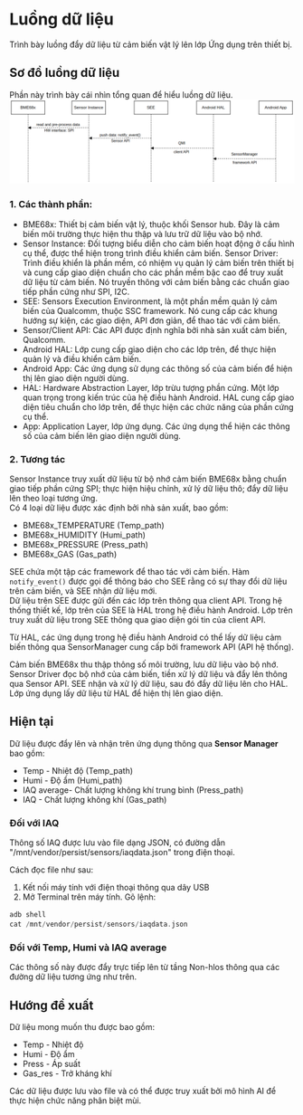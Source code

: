 # Luồng dữ liệu
Trình bày luồng đẩy dữ liệu từ cảm biến vật lý lên lớp Ứng dụng trên thiết bị.

## Sơ đồ luồng dữ liệu
Phần này trình bày cái nhìn tổng quan để hiểu luồng dữ liệu.
![DF](/images/Push_Data_Flow.png)

### 1. Các thành phần:
- BME68x: Thiết bị cảm biến vật lý, thuộc khối Sensor hub. Đây là cảm biến môi trường thực hiện thu thập và lưu trữ dữ liệu vào bộ nhớ.
- Sensor Instance: Đối tượng biểu diễn cho cảm biến hoạt động ở cấu hình cụ thể, được thể hiện trong trình điều khiển cảm biến. Sensor Driver: Trình điều khiển là phần mềm, có nhiệm vụ quản lý cảm biến trên thiết bị và cung cấp giao diện chuẩn cho các phần mềm bậc cao để truy xuất dữ liệu từ cảm biến. Nó truyền thông với cảm biến bằng các chuẩn giao tiếp phần cứng như SPI, I2C.
- SEE: Sensors Execution Environment, là một phần mềm quản lý cảm biến của Qualcomm, thuộc SSC framework. Nó cung cấp các khung hướng sự kiện, các giao diện, API đơn giản, để thao tác với cảm biến.
- Sensor/Client API: Các API được định nghĩa bởi nhà sản xuất cảm biến, Qualcomm.
- Android HAL: Lớp cung cấp giao diện cho các lớp trên, để thực hiện quản lý và điều khiển cảm biến.
- Android App: Các ứng dụng sử dụng các thông số của cảm biến để hiện thị lên giao diện người dùng.
- HAL: Hardware Abstraction Layer, lớp trừu tượng phần cứng. Một lớp quan trọng trong kiến trúc của hệ điều hành Android. HAL cung cấp giao diện tiêu chuẩn cho lớp trên, để thực hiện các chức năng của phần cứng cụ thể.
- App: Application Layer, lớp ứng dụng. Các ứng dụng thể hiện các thông số của cảm biến lên giao diện người dùng.
### 2. Tương tác
Sensor Instance truy xuất dữ liệu từ bộ nhớ cảm biến BME68x bằng chuẩn giao tiếp phần cứng SPI; thực hiện hiệu chỉnh, xử lý dữ liệu thô; đẩy dữ liệu lên theo loại tương ứng.  
Có 4 loại dữ liệu được xác định bởi nhà sản xuất, bao gồm:
- BME68x_TEMPERATURE (Temp_path)
- BME68x_HUMIDITY (Humi_path)
- BME68x_PRESSURE (Press_path)
- BME68x_GAS (Gas_path)

SEE chứa một tập các framework để thao tác với cảm biến. Hàm ```notify_event()``` được gọi để thông báo cho SEE rằng có sự thay đổi dữ liệu trên cảm biến, và SEE nhận dữ liệu mới.  
Dữ liệu trên SEE được gửi đến các lớp trên thông qua client API. Trong hệ thống thiết kế, lớp trên của SEE là HAL trong hệ điều hành Android. Lớp trên truy xuất dữ liệu trong SEE thông qua giao diện gói tin của client API.

Từ HAL, các ứng dụng trong hệ điều hành Android có thể lấy dữ liệu cảm biến thông qua SensorManager cung cấp bởi framework API (API hệ thống). 


Cảm biến BME68x thu thập thông số môi trường, lưu dữ liệu vào bộ nhớ. Sensor Driver đọc bộ nhớ của cảm biến, tiền xử lý dữ liệu và đẩy lên thông qua Sensor API. SEE nhận và xử lý dữ liệu, sau đó đẩy dữ liệu lên cho HAL. Lớp ứng dụng lấy dữ liệu từ HAL để hiện thị lên giao diện.


## Hiện tại
Dữ liệu được đẩy lên và nhận trên ứng dụng thông qua **Sensor Manager** bao gồm:
- Temp - Nhiệt độ (Temp_path)
- Humi - Độ ẩm (Humi_path)
- IAQ average- Chất lượng không khí trung bình (Press_path)
- IAQ - Chất lượng không khí (Gas_path)
### Đối với IAQ
Thông số IAQ được lưu vào file dạng JSON, có đường dẫn "/mnt/vendor/persist/sensors/iaqdata.json" trong điện thoại.

Cách đọc file như sau:
1. Kết nối máy tính với điện thoại thông qua dây USB
2. Mở Terminal trên máy tính. 
Gõ lệnh:
```C
adb shell
cat /mnt/vendor/persist/sensors/iaqdata.json
```
### Đối với Temp, Humi và IAQ average
Các thông số này được đẩy trực tiếp lên từ tầng Non-hlos thông qua các đường dữ liệu tương ứng như trên.
## Hướng đề xuất
Dữ liệu mong muốn thu được bao gồm:
- Temp - Nhiệt độ
- Humi - Độ ẩm
- Press - Áp suất
- Gas_res - Trở kháng khí <br/>

Các dữ liệu được lưu vào file và có thể được truy xuất bởi mô hình AI để thực hiện chức năng phân biệt mùi.

